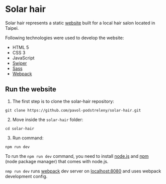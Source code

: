 # Solar hair
Solar hair represents a static [website](https://solarhair.com) built for a local hair salon located in Taipei. 

Following technologies were used to develop the website:
- HTML 5
- CSS 3
- JavaScript
- [Swiper](https://github.com/nolimits4web/swiper)
- [Sass](https://sass-lang.com/)
- [Webpack](https://webpack.js.org/)

## Run the website
1) The first step is to clone the solar-hair repository:

```shell
git clone https://github.com/pavol-podstreleny/solar-hair.git
```

2) Move inside the `solar-hair` folder:
```shell
cd solar-hair
```
3) Run command:
```shell
npm run dev
```
To run the `npm run dev` command, you need to install [node.js](https://nodejs.org/en/) and [npm](https://www.npmjs.com/) (node package manager) that comes with node.js.

`nmp run dev` runs [webpack](https://webpack.js.org/) dev server on [localhost:8080](http://localhost:8080) and uses webpack development config.

